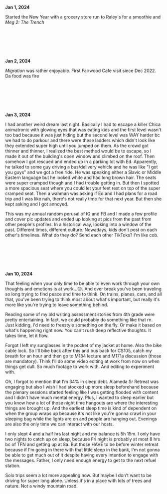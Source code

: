 **Jan 1, 2024**

Started the New Year with a grocery store run to Raley's for a smoothie and _Meg 2: The Trench_

&nbsp;

&nbsp;

&nbsp;

**Jan 2, 2024**

_Migration_ was rather enjoyable. First Fairwood Cafe visit since Dec 2022. Da food was fire

&nbsp;

&nbsp;

&nbsp;

**Jan 3, 2024**

I had another weird dream last night. Basically I had to escape a killer Chica animatronic with glowing eyes that was eating kids and the first level wasn't too bad because it was just hiding but the second level was WAY harder bc we had to do parkour and there were these ladders which didn't look like they extended super high until you jumped on them. As the crowd got thinner and thinner, I realized the best method would be to escape, so I made it out of the building's open window and climbed on the roof. Then somehow I got rescued and ended up in a parking lot with Ed. Apparently, he talked to some guy driving a bus/delivery vehicle and he was like "I got you guys" and we got a free ride. He was speaking either a Slavic or Middle Eastern language but he looked white and had long brown hair. The seats were super cramped though and I had trouble getting in. But then I spotted a more spacious seat where you could let your feet rest on top of the super cramped seat. Then a wahman was asking if Ed and I had plans for a road trip and I was like nah, there's not really time for that next year. But then she kept asking and I got annoyed.

This was my annual random perusal of IG and FB and I made a few profile and cover pic updates and ended up looking at pics from the past from other people's profiles. In a historical way, looking into a window of the past. Different times, different culture. Nowadays, kids don't post on each other's timelines. What do they do? Send each other TikToks? I'm like cob.

&nbsp;

&nbsp;

&nbsp;

**Jan 10, 2024**

That feeling when your only time to be able to even work through your own thoughts and emotions is at work...😔. And over break you've been traveling so long trying to find peace and time to think. On trains, planes, cars, and all that, you've been trying to think most about what's important, but really it's more like you're trying to leave something behind.  

Reading some of my old writing assessment stories from 4th grade were pretty entertaining. In fact, we could probably do something like that rn. Just kidding, I'd need to freestyle something on the fly. Or make it based on what's happening right now. You can't rush deep reflective thoughts. It takes time, let it flow. 

Forgot I left my sunglasses in the pocket of my jacket at home. Also the bike cable lock. So I'll bike back after this and bus back for CS105, catch my breath for an hour and then go to M184 lecture and M171a discussion (those are mandatory). Think I'll do some video editing at work from now on when things get dull. So much footage to work with. And editing to experiment with.

Oh, I forgot to mention that I'm 34% in sleep debt. Alameda Sr Retreat was engaging but also I wish I had stocked up more sleep beforehand because the plenary sessions started feeling like I was getting flooded with content and I didn't have much mental energy. Plus, I wanted to sleep earlier but you know how a lot of those night time hangouts are where the interesting things are brought up. And the earliest sleep time is kind of dependent on when the group wraps up because it's not like you're gonna crawl in your sleeping bag while the lights are on and people are hanging out. Evenings are also the only time we can interact with our hosts. 

I only slept 4 and a half hrs last night and my balance is 5h 15m. I only have two nights to catch up on sleep, because Fri night is probably at most 8 hrs bc of TFN and getting up at 8a. But those HAVE to be before winter retreat because if I'm going in there with that little sleep in the bank, I'm not gonna be able to get much out of it despite having every intention to engage with the messages. Father, I only need enough energy to get to the next refuel station.

Solo trips seem a lot more appealing now. But maybe I don't want to be driving for super long alone. Unless it's in a place with lots of trees and nature. Not a windy mountain road.
